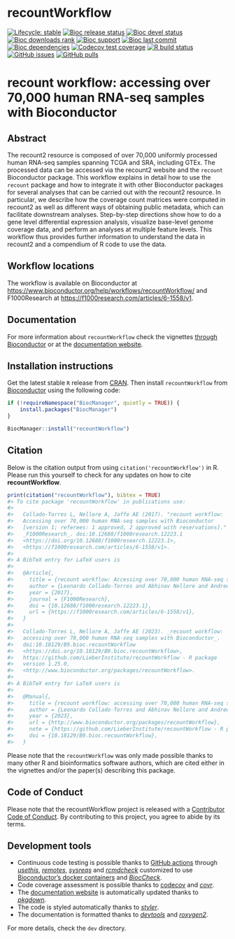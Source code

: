 
<!-- README.md is generated from README.Rmd. Please edit that file -->

# recountWorkflow

<!-- badges: start -->

[![Lifecycle:
stable](https://img.shields.io/badge/lifecycle-stable-brightgreen.svg)](https://lifecycle.r-lib.org/articles/stages.html#stable)
[![Bioc release
status](http://www.bioconductor.org/shields/build/release/workflows/recountWorkflow.svg)](https://bioconductor.org/checkResults/release/workflows-LATEST/recountWorkflow)
[![Bioc devel
status](http://www.bioconductor.org/shields/build/devel/workflows/recountWorkflow.svg)](https://bioconductor.org/checkResults/devel/workflows-LATEST/recountWorkflow)
[![Bioc downloads
rank](https://bioconductor.org/shields/downloads/release/recountWorkflow.svg)](http://bioconductor.org/packages/stats/workflows/recountWorkflow/)
[![Bioc
support](https://bioconductor.org/shields/posts/recountWorkflow.svg)](https://support.bioconductor.org/tag/recountWorkflow)
[![Bioc last
commit](https://bioconductor.org/shields/lastcommit/devel/workflows/recountWorkflow.svg)](http://bioconductor.org/checkResults/devel/workflows-LATEST/recountWorkflow/)
[![Bioc
dependencies](https://bioconductor.org/shields/dependencies/release/recountWorkflow.svg)](https://bioconductor.org/packages/release/workflows/html/recountWorkflow.html#since)
[![Codecov test
coverage](https://codecov.io/gh/LieberInstitute/recountWorkflow/branch/devel/graph/badge.svg)](https://codecov.io/gh/LieberInstitute/recountWorkflow?branch=devel)
[![R build
status](https://github.com/LieberInstitute/recountWorkflow/actions/workflows/check-bioc.yml/badge.svg)](https://github.com/LieberInstitute/recountWorkflow/actions/workflows/check-bioc.yml)
[![GitHub
issues](https://img.shields.io/github/issues/LieberInstitute/recountWorkflow)](https://github.com/LieberInstitute/recountWorkflow/issues)
[![GitHub
pulls](https://img.shields.io/github/issues-pr/LieberInstitute/recountWorkflow)](https://github.com/LieberInstitute/recountWorkflow/pulls)
<!-- badges: end -->

# recount workflow: accessing over 70,000 human RNA-seq samples with Bioconductor

## Abstract

The recount2 resource is composed of over 70,000 uniformly processed
human RNA-seq samples spanning TCGA and SRA, including GTEx. The
processed data can be accessed via the recount2 website and the
`recount` Bioconductor package. This workflow explains in detail how to
use the `recount` package and how to integrate it with other
Bioconductor packages for several analyses that can be carried out with
the recount2 resource. In particular, we describe how the coverage count
matrices were computed in recount2 as well as different ways of
obtaining public metadata, which can facilitate downstream analyses.
Step-by-step directions show how to do a gene level differential
expression analysis, visualize base-level genome coverage data, and
perform an analyses at multiple feature levels. This workflow thus
provides further information to understand the data in recount2 and a
compendium of R code to use the data.

## Workflow locations

The workflow is available on Bioconductor at
<https://www.bioconductor.org/help/workflows/recountWorkflow/> and
F1000Research at <https://f1000research.com/articles/6-1558/v1>.

## Documentation

For more information about `recountWorkflow` check the vignettes
[through Bioconductor](http://bioconductor.org/packages/recountWorkflow)
or at the [documentation
website](http://LieberInstitute.github.io/recountWorkflow).

## Installation instructions

Get the latest stable `R` release from
[CRAN](http://cran.r-project.org/). Then install `recountWorkflow` from
[Bioconductor](http://bioconductor.org/) using the following code:

``` r
if (!requireNamespace("BiocManager", quietly = TRUE)) {
    install.packages("BiocManager")
}

BiocManager::install("recountWorkflow")
```

## Citation

Below is the citation output from using `citation('recountWorkflow')` in
R. Please run this yourself to check for any updates on how to cite
**recountWorkflow**.

``` r
print(citation("recountWorkflow"), bibtex = TRUE)
#> To cite package 'recountWorkflow' in publications use:
#> 
#>   Collado-Torres L, Nellore A, Jaffe AE (2017). "recount workflow:
#>   Accessing over 70,000 human RNA-seq samples with Bioconductor
#>   [version 1; referees: 1 approved, 2 approved with reservations]."
#>   _F1000Research_. doi:10.12688/f1000research.12223.1
#>   <https://doi.org/10.12688/f1000research.12223.1>,
#>   <https://f1000research.com/articles/6-1558/v1>.
#> 
#> A BibTeX entry for LaTeX users is
#> 
#>   @Article{,
#>     title = {recount workflow: Accessing over 70,000 human RNA-seq samples with Bioconductor [version 1; referees: 1 approved, 2 approved with reservations]},
#>     author = {Leonardo Collado-Torres and Abhinav Nellore and Andrew E. Jaffe},
#>     year = {2017},
#>     journal = {F1000Research},
#>     doi = {10.12688/f1000research.12223.1},
#>     url = {https://f1000research.com/articles/6-1558/v1},
#>   }
#> 
#>   Collado-Torres L, Nellore A, Jaffe AE (2023). _recount workflow:
#>   accessing over 70,000 human RNA-seq samples with Bioconductor_.
#>   doi:10.18129/B9.bioc.recountWorkflow
#>   <https://doi.org/10.18129/B9.bioc.recountWorkflow>,
#>   https://github.com/LieberInstitute/recountWorkflow - R package
#>   version 1.25.0,
#>   <http://www.bioconductor.org/packages/recountWorkflow>.
#> 
#> A BibTeX entry for LaTeX users is
#> 
#>   @Manual{,
#>     title = {recount workflow: accessing over 70,000 human RNA-seq samples with Bioconductor},
#>     author = {Leonardo Collado-Torres and Abhinav Nellore and Andrew E. Jaffe},
#>     year = {2023},
#>     url = {http://www.bioconductor.org/packages/recountWorkflow},
#>     note = {https://github.com/LieberInstitute/recountWorkflow - R package version 1.25.0},
#>     doi = {10.18129/B9.bioc.recountWorkflow},
#>   }
```

Please note that the `recountWorkflow` was only made possible thanks to
many other R and bioinformatics software authors, which are cited either
in the vignettes and/or the paper(s) describing this package.

## Code of Conduct

Please note that the recountWorkflow project is released with a
[Contributor Code of
Conduct](https://contributor-covenant.org/version/2/0/CODE_OF_CONDUCT.html).
By contributing to this project, you agree to abide by its terms.

## Development tools

- Continuous code testing is possible thanks to [GitHub
  actions](https://www.tidyverse.org/blog/2020/04/usethis-1-6-0/)
  through *[usethis](https://CRAN.R-project.org/package=usethis)*,
  *[remotes](https://CRAN.R-project.org/package=remotes)*,
  *[sysreqs](https://github.com/r-hub/sysreqs)* and
  *[rcmdcheck](https://CRAN.R-project.org/package=rcmdcheck)* customized
  to use [Bioconductor’s docker
  containers](https://www.bioconductor.org/help/docker/) and
  *[BiocCheck](https://bioconductor.org/packages/3.17/BiocCheck)*.
- Code coverage assessment is possible thanks to
  [codecov](https://codecov.io/gh) and
  *[covr](https://CRAN.R-project.org/package=covr)*.
- The [documentation
  website](http://LieberInstitute.github.io/recountWorkflow) is
  automatically updated thanks to
  *[pkgdown](https://CRAN.R-project.org/package=pkgdown)*.
- The code is styled automatically thanks to
  *[styler](https://CRAN.R-project.org/package=styler)*.
- The documentation is formatted thanks to
  *[devtools](https://CRAN.R-project.org/package=devtools)* and
  *[roxygen2](https://CRAN.R-project.org/package=roxygen2)*.

For more details, check the `dev` directory.
